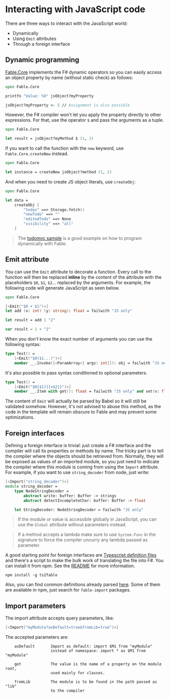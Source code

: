 # Interacting with JavaScript code

There are three ways to interact with the JavaScript world:

- Dynamically
- Using `Emit` attributes
- Through a foreign interface


## Dynamic programming

[Fable.Core](/import/core/Fable.Core.fs) implements the F# dynamic operators so
you can easily access an object property by name (without static check) as follows:

```fsharp
open Fable.Core

printfn "Value: %O" jsObject?myProperty

jsObject?myProperty <- 5 // Assignment is also possible
```

However, the F# compiler won't let you apply the property directly to other expressions.
For that, use the operator `$` and pass the arguments as a tuple.

```fsharp
open Fable.Core

let result = jsObject?myMethod $ (1, 2)
```

If you want to call the function with the `new` keyword, use `Fable.Core.createNew` instead.

```fsharp
open Fable.Core

let instance = createNew jsObject?method (1, 2)
```

And when you need to create JS object literals, use `createObj`:

```fsharp
open Fable.Core

let data =
    createObj [
        "todos" ==> Storage.fetch()
        "newTodo" ==> ""
        "editedTodo" ==> None
        "visibility" ==> "all"
    ]
```

> The [todomvc sample](/samples/browser/todomvc/) is a good example
on how to program dynamically with Fable.


## Emit attribute

You can use the `Emit` attribute to decorate a function. Every call to the
function will then be replaced **inline** by the content of the attribute
with the placeholders `$0`, `$1`, `$2`... replaced by the arguments. For example,
the following code will generate JavaScript as seen below.

```fsharp
open Fable.Core

[<Emit("$0 + $1")>]
let add (x: int) (y: string): float = failwith "JS only"

let result = add 1 "2"
```

```js
var result = 1 + "2"
```

When you don't know the exact number of arguments you can use the following syntax:

```fsharp
type Test() =
    [<Emit("$0($1...)")>]
    member __.Invoke([<ParamArray>] args: int[]): obj = failwith "JS only"
```

It's also possible to pass syntax conditioned to optional parameters.

```fsharp
type Test() =
    [<Emit("$0[$1]{{=$2}}")>]
    member __.Item with get(): float = failwith "JS only" and set(v: float): unit = failwith "JS only"
```

The content of `Emit` will actually be parsed by Babel so it will still be
validated somehow. However, it's not advised to abuse this method, as the
code in the template will remain obscure to Fable and may prevent some
optimizations.

## Foreign interfaces

Defining a foreign interface is trivial: just create a F# interface and the
compiler will call its properties or methods by name. The tricky part is to
tell the compiler where the objects should be retrieved from. Normally, they
will be exposed as values of an imported module, so you just need to indicate
the compiler where this module is coming from using the `Import` attribute.
For example, if you want to use `string_decoder` from node, just write:

```fsharp
[<Import("string_decoder")>]
module string_decoder =
    type NodeStringDecoder =
        abstract write: buffer: Buffer -> strings
        abstract detectIncompleteChar: buffer: Buffer -> float

    let StringDecoder: NodeStringDecoder = failwith "JS only"
```

> If the module or value is accessible globally in JavaScript,
you can use the `Global` attribute without parameters instead.

> If a method accepts a lambda make sure to use `System.Func` in the signature to force
the compiler _uncurry_ any lambda passed as parameter.

A good starting point for foreign interfaces are [Typescript definition files](http://definitelytyped.org)
and there's a script to make the bulk work of translating the file into F#. You can install it from npm.
See the [README](https://www.npmjs.com/package/ts2fable) for more information.

```shell
npm install -g ts2fable
```

Also, you can find common definitions already parsed [here](/import). Some of them are available
in npm, just search for `fable-import` packages.


## Import parameters

The import attribute accepts query parameters, like:

```fsharp
[<Import("myModule?asDefault=true&fromLib=true")>]
```

The accepted parameters are:

```text
    asDefault       Import as default: import $M1 from "myModule"
                    instead of namespace: import * as $M1 from "myModule"

    get             The value is the name of a property on the module root,
                    used mainly for classes.

    fromLib         The module is to be found in the path passed as "lib"
                    to the compiler
```
